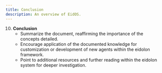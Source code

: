 ```yaml
---
title: Conclusion
description: An overview of EidOS.
---
```


10. **Conclusion**
    - Summarize the document, reaffirming the importance of the concepts detailed.
    - Encourage application of the documented knowledge for customization or development of new agents within the eidolon framework.
    - Point to additional resources and further reading within the eidolon system for deeper investigation.
